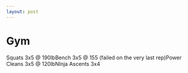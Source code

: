 ```yaml
---
layout: post
---
```


# Gym

Squats 3x5 @ 190lbBench 3x5 @ 155 (failed on the very last rep)Power Cleans 3x5 @ 120lbNInja Ascents 3x4